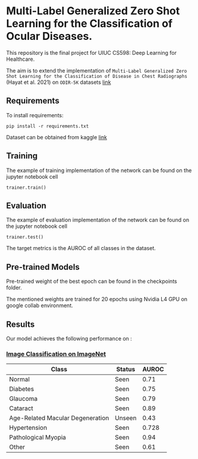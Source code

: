 # Multi-Label Generalized Zero Shot Learning for the Classification of Ocular Diseases.

This repository is the final project for UIUC CS598: Deep Learning for Healthcare.

The aim is to extend the implementation of `Multi-Label Generalized Zero Shot Learning for the Classification of Disease in Chest Radiographs` (Hayat et al. 2021) on `ODIR-5K` datasets [link](https://odir2019.grand-challenge.org/dataset/)

## Requirements

To install requirements:

```setup
pip install -r requirements.txt
```

Dataset can be obtained from kaggle [link](https://www.kaggle.com/datasets/andrewmvd/ocular-disease-recognition-odir5k)

## Training

The example of training implementation of the network can be found on the jupyter notebook cell

```
trainer.train()
```

## Evaluation

The example of evaluation implementation of the network can be found on the jupyter notebook cell

```
trainer.test()
```

The target metrics is the AUROC of all classes in the dataset.

## Pre-trained Models

Pre-trained weight of the best epoch can be found in the checkpoints folder.

The mentioned weights are trained for 20 epochs using Nvidia L4 GPU on google collab environment.

## Results

Our model achieves the following performance on :

### [Image Classification on ImageNet](https://paperswithcode.com/sota/image-classification-on-imagenet)

| Class                            | Status | AUROC |
| -------------------------------- | ------ | ----- |
| Normal                           | Seen   | 0.71  |
| Diabetes                         | Seen   | 0.75  |
| Glaucoma                         | Seen   | 0.79  |
| Cataract                         | Seen   | 0.89  |
| Age-Related Macular Degeneration | Unseen | 0.43  |
| Hypertension                     | Seen   | 0.728 |
| Pathological Myopia              | Seen   | 0.94  |
| Other                            | Seen   | 0.61  |
